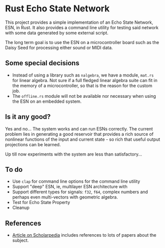 # Rust Echo State Network

This project provides a simple implementation of an Echo State Network, ESN, in Rust. It
also provides a command line utility for testing said network with some data 
generated by some external script.

The long term goal is to use the ESN on a microcontroller board such as the Daisy
Seed for processing either sound or MIDI data.

## Some special decisions

- Instead of using a library such as `nalgebra`, we have a module, `mat.rs` for
  linear algebra. Not sure if a full fledged linear algebra suite can fit in the
  memory of a microcontroller, so that is the reason for the custom job.
- The `offline.rs` module will not be available nor necessary when using the ESN
  on an embedded system.
 
## Is it any good?

Yes and no... The system works and can run ESNs correctly. The current problem lies
in generating a good reservoir that provides a rich source of nonlinear functions of
the input and current state - so rich that useful output projections can be learned.

Up till now experiments with the system are less than satisfactory...

## To do

- Use `clap` for command line options for the command line utility
- Support "deep" ESN, ie, multilayer ESN architecture with 
- Support different types for signals: `f32`, `f64`, complex numbers and perhaps
  even multi-vectors with geometric algebra.
- Test for Echo State Property
- Cleanup
  
## References

- [Article on Scholarpedia](http://www.scholarpedia.org/article/Echo_state_network)
  includes references to lots of papers about the subject.
